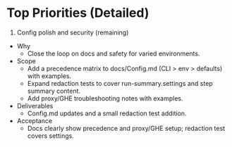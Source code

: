 # Top Priorities (Detailed)

1) Config polish and security (remaining)
- Why
  - Close the loop on docs and safety for varied environments.
- Scope
  - Add a precedence matrix to docs/Config.md (CLI > env > defaults) with examples.
  - Expand redaction tests to cover run-summary.settings and step summary content.
  - Add proxy/GHE troubleshooting notes with examples.
- Deliverables
  - Config.md updates and a small redaction test addition.
- Acceptance
  - Docs clearly show precedence and proxy/GHE setup; redaction test covers settings.
